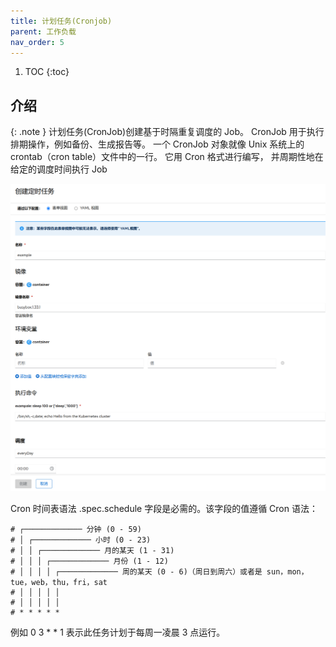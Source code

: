 ```yaml
---
title: 计划任务(Cronjob)
parent: 工作负载
nav_order: 5
---
```


1. TOC
{:toc}

## 介绍

{: .note }
计划任务(CronJob)创建基于时隔重复调度的 Job。
CronJob 用于执行排期操作，例如备份、生成报告等。 一个 CronJob 对象就像 Unix 系统上的 crontab（cron table）文件中的一行。 它用 Cron 格式进行编写， 并周期性地在给定的调度时间执行 Job

![](imgs/cronjob.png)

Cron 时间表语法
.spec.schedule 字段是必需的。该字段的值遵循 Cron 语法：
```
# ┌───────────── 分钟 (0 - 59)
# │ ┌───────────── 小时 (0 - 23)
# │ │ ┌───────────── 月的某天 (1 - 31)
# │ │ │ ┌───────────── 月份 (1 - 12)
# │ │ │ │ ┌───────────── 周的某天 (0 - 6)（周日到周六）或者是 sun，mon，tue，web，thu，fri，sat
# │ │ │ │ │
# │ │ │ │ │
# * * * * *
```

例如 0 3 * * 1 表示此任务计划于每周一凌晨 3 点运行。